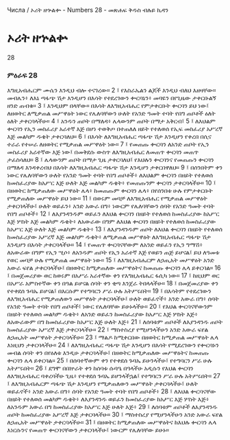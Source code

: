 ﻿
 Числа / ኦሪት ዘኍልቍ - Numbers 28 - መጽሐፍ ቅዱስ ብሉይ ኪዳን
# ኦሪት ዘኍልቍ
28
### ምዕራፍ 28
እግዚአብሔርም ሙሴን እንዲህ ብሎ ተናገረው።
2 ፤ የእስራኤልን ልጆች እንዲህ ብለህ እዘዛቸው። መብሌን፥ ለእኔ ጣፋጭ ሽታ እንዲሆን በእሳት የተደረገውን ቍርባኔን፥ መባዬን በየጊዜው ታቀርቡልኝ ዘንድ ጠብቁ።
3 ፤ እንዲህም በላቸው። በእሳት ለእግዚአብሔር የምታቀርቡት ቍርባን ይህ ነው፤ ለዘወትር ለሚቃጠል መሥዋዕት ነውር የሌለባቸውን ሁለት የአንድ ዓመት ተባት የበግ ጠቦቶች ዕለት ዕለት ታቀርባላችሁ።
4 ፤ አንዱን ጠቦት በማለዳ፥ ሌላውንም ጠቦት በማታ አቅርብ፤
5 ፤ ለእህልም ቍርባን የኢን መስፈሪያ አራተኛ እጅ በሆነ ተወቅጦ በተጠለለ ዘይት የተለወሰ የኢፍ መስፈሪያ አሥረኛ እጅ መልካም ዱቄት ታቀርባለህ።
6 ፤ በእሳት ለእግዚአብሔር ጣፋጭ ሽታ እንዲሆን የቀረበ በሲና ተራራ የተሠራ ለዘወትር የሚቃጠል መሥዋዕት ነው።
7 ፤ የመጠጡ ቍርባን ለአንድ ጠቦት የኢን መስፈሪያ አራተኛው እጅ ነው፤ በመቅደሱ ውስጥ ለእግዚአብሔር ለመጠጥ ቍርባን መጠጥ ታፈስሳለህ።
8 ፤ ሌላውንም ጠቦት በማታ ጊዜ ታቀርባለህ፤ የእህሉን ቍርባንና የመጠጡን ቍርባን በማለዳ እንዳቀረብህ በእሳት ለእግዚአብሔር ጣፋጭ ሽታ እንዲሆን ታቀርበዋለህ።
9 ፤ በሰንበትም ቀን ነውር የሌለባቸውን ሁለት የአንድ ዓመት ተባት የበግ ጠቦቶች፥ ለእህልም ቍርባን በዘይት የተለወሰ ከመስፈሪያው ከአሥር እጅ ሁለት እጅ መልካም ዱቄት፥ የመጠጡንም ቍርባን ታቀርባላችሁ።
10 ፤ በዘወትር ከሚቃጠለው መሥዋዕት ሌላ፥ ከመጠጡም ቍርባን ሌላ፥ በየሰንበቱ ሁሉ የምታቀርቡት የሚቃጠለው መሥዋዕት ይህ ነው።
11 ፤ በወሩም መባቻ ለእግዚአብሔር የሚቃጠል መሥዋዕት ታቀርባላችሁ፤ ሁለት ወይፈን፥ አንድ አውራ በግ፥ ነውርም የሌለባቸውን ሰባት የአንድ ዓመት ተባት የበግ ጠቦቶች፥
12 ፤ ለእያንዳንዱም ወይፈን ለእህል ቍርባን በዘይት የተለወሰ ከመስፈሪያው ከአሥር እጅ ሦስት እጅ መልካም ዱቄት፥ ለአውራው በግም ለእህል ቍርባን በዘይት የተለወሰ ከመስፈሪያው ከአሥር እጅ ሁለት እጅ መልካም ዱቄት፥
13 ፤ ለእያንዳንዱም ጠቦት ለእህል ቍርባን በዘይት የተለወሰ ከመስፈሪያው አሥረኛ እጅ መልካም ዱቄት፥ ለሚቃጠል መሥዋዕት ለእግዚአብሔር ጣፋጭ ሽታ እንዲሆን በእሳት ታቀርባላችሁ።
14 ፤ የመጠጥ ቍርባናቸውም ለአንድ ወይፈን የኢን ግማሽ፥ ለአውራው በግም የኢን ሢሶ፥ ለአንዱም ጠቦት የኢን አራተኛ እጅ የወይን ጠጅ ይሆናል፤ ይህ ለዓመቱ የወር መባቻ ሁሉ የሚቃጠል መሥዋዕት ነው።
15 ፤ ለእግዚአብሔርም ለኃጢአት መሥዋዕት አንድ አውራ ፍየል ታቀርባላችሁ፤ በዘወትር ከሚቃጠለው መሥዋዕትና ከመጠጡ ቍርባን ሌላ ይቀርባል።
16 ፤ በመጀመሪያው ወር ከወሩም በአሥራ አራተኛው ቀን የእግዚአብሔር ፋሲካ ነው።
17 ፤ ከዚህም ወር በአሥራ አምስተኛው ቀን በዓል ይሆናል ሰባት ቀን ቂጣ እንጀራ ትበላላችሁ።
18 ፤ በመጀመሪያው ቀን የተቀደሰ ጉባኤ ይሆናል፤ በእርሱም የተግባርን ሥራ ሁሉ አትሥሩበት።
19 ፤ በእሳትም የተደረገውን ለእግዚአብሔር የሚቃጠለውን መሥዋዕት ታቀርባላችሁ፤ ሁለት ወይፈኖች፥ አንድ አውራ በግ፥ ሰባት የአንድ ዓመት ተባት የበግ ጠቦቶች፤ ነውር የሌለባቸው ይሁኑላችሁ።
20 ፤ የእህል ቍርባናቸውንም በዘይት የተለወሰ መልካም ዱቄት፥ ለአንድ ወይፈን ከመስፈሪያው ከአሥር እጅ ሦስት እጅ፥ ለአውራውም በግ ከመስፈሪያው ከአሥር እጅ ሁለት እጅ፥
21 ፤ ለሰባቱም ጠቦቶች ለእያንዳንዱ ጠቦት ከመስፈሪያው አሥረኛ እጅ ታቀርባላችሁ።
22 ፤ ማስተስረያ የሚሆንላችሁን አንድ አውራ ፍየል ለኃጢአት መሥዋዕት ታቀርባላችሁ።
23 ፤ ማልዶ ከሚቀርበው በዘወትር ከሚቃጠል መሥዋዕት ሌላ እነዚህን ታቀርባላችሁ።
24 ፤ ለእግዚአብሔር ጣፋጭ ሽታ እንዲሆን በእሳት የሚደረገውን የቍርባኑን መብል ሰባት ቀን በየዕለቱ እንዲሁ ታቀርባላችሁ፤ በዘወትር ከሚቃጠለው መሥዋዕትና ከመጠጡ ቍርባን ሌላ ይቀርባል።
25 ፤ በሰባተኛውም ቀን የተቀደሰ ጉባኤ ይሁንላችሁ፤ የተግባርን ሥራ ሁሉ አትሥሩበት።
26 ፤ ደግሞ በበኵራት ቀን ከሰባቱ ሱባዔ በዓላችሁ አዲሱን የእህል ቍርባን ለእግዚአብሔር ባቀረባችሁ ጊዜ፥ የተቀደሰ ጉባኤ ይሆንላችኋል፤ የተግባርን ሥራ ሁሉ አትሥሩበት።
27 ፤ ለእግዚአብሔርም ጣፋጭ ሽታ እንዲሆን የሚቃጠለውን መሥዋዕት ታቀርባላችሁ፤ ሁለት ወይፈኖች፥ አንድ አውራ በግ፥ ሰባት የአንድ ዓመት ተባት የበግ ጠቦቶች፥
28 ፤ ለእህል ቍርባናቸው በዘይት የተለወሰ መልካም ዱቄት፥ ለእያንዳንዱ ወይፈን ከመስፈሪያው ከአሥር እጅ ሦስት እጅ፥ ለአንዱም አውራ በግ ከመስፈሪያው ከአሥር እጅ ሁለት እጅ፥
29 ፤ ለሰባቱም ጠቦቶች ለእያንዳንዱ ጠቦት ከመስፈሪያው አሥረኛ እጅ ታቀርባላችሁ።
30 ፤ ማስተስረያ የሚሆንላችሁን አንድ አውራ ፍየል ለኃጢአት መሥዋዕት ታቀርባላችሁ።
31 ፤ በዘወትር ከሚቃጠለው መሥዋዕትና ከእህሉ ቍርባን ሌላ እነርሱንና የመጠጥ ቍርባናቸውን ታቀርባላችሁ፤ ነውርም የሌለባቸው ይሁኑ። 
